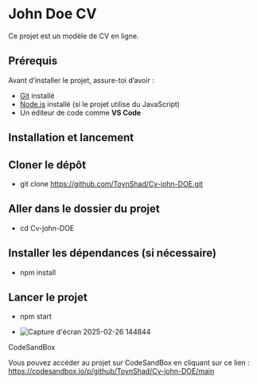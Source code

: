 # John Doe CV

Ce projet est un modèle de CV en ligne.

## Prérequis

Avant d’installer le projet, assure-toi d’avoir :

- [Git](https://git-scm.com/) installé
- [Node.js](https://nodejs.org/) installé (si le projet utilise du JavaScript)
- Un éditeur de code comme **VS Code**

## Installation et lancement

## Cloner le dépôt  

- git clone https://github.com/ToynShad/Cv-john-DOE.git

## Aller dans le dossier du projet 

- cd Cv-john-DOE

## Installer les dépendances (si nécessaire)

- npm install

## Lancer le projet

- npm start 


- ![Capture d'écran 2025-02-26 144844](https://github.com/user-attachments/assets/5e5a735a-b2d1-46fa-9490-061b81cb4b7a)
 

CodeSandBox

Vous pouvez accéder au projet sur CodeSandBox en cliquant sur ce lien : https://codesandbox.io/p/github/ToynShad/Cv-john-DOE/main




